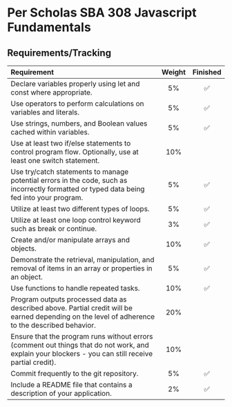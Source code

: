 # Per Scholas SBA 308 Javascript Fundamentals

## Requirements/Tracking

| Requirement | Weight | Finished |
| :-- | :--: | :--: |
| Declare variables properly using let and const where appropriate. | 5% | ✅ |
| Use operators to perform calculations on variables and literals. | 5% | ✅ |
| Use strings, numbers, and Boolean values cached within variables. | 5% | ✅ |
| Use at least two if/else statements to control program flow. Optionally, use at least one switch statement. | 10% | |
| Use try/catch statements to manage potential errors in the code, such as incorrectly formatted or typed data being fed into your program. | 5% | ✅ |
| Utilize at least two different types of loops. | 5% | ✅ |
| Utilize at least one loop control keyword such as break or continue. | 3% | ✅ |
| Create and/or manipulate arrays and objects. | 10% | ✅ |
| Demonstrate the retrieval, manipulation, and removal of items in an array or properties in an object. | 5% | ✅ |
| Use functions to handle repeated tasks. | 10% | ✅ |
| Program outputs processed data as described above. Partial credit will be earned depending on the level of adherence to the described behavior. | 20% | |
| Ensure that the program runs without errors (comment out things that do not work, and explain your blockers - you can still receive partial credit). | 10% | |
| Commit frequently to the git repository. | 5% | ✅ |
| Include a README file that contains a description of your application. | 2% | ✅ |